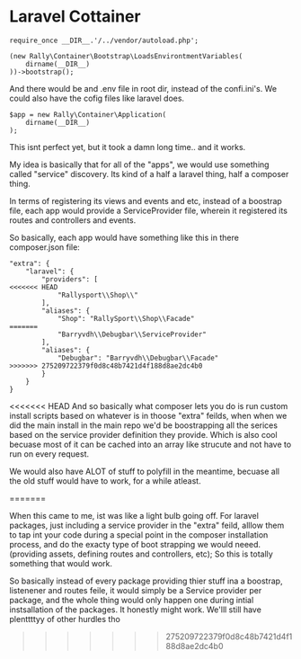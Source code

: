 # Laravel Cottainer
```
require_once __DIR__.'/../vendor/autoload.php';

(new Rally\Container\Bootstrap\LoadsEnvirontmentVariables(
    dirname(__DIR__)
))->bootstrap();
```

And there would be and .env file in root dir, instead of the confi.ini's. We could also have the cofig files like laravel does. 

```
$app = new Rally\Container\Application(
    dirname(__DIR__)
);
```

This isnt perfect yet, but it took a damn long time.. and it works. 

My idea is basically that for all of the "apps", we would use something called "service" discovery. Its kind of a half a laravel thing, half a composer thing.

In terms of registering its views and events and etc, instead of a boostrap file, each app would provide a ServiceProvider file, wherein it registered its routes and controllers and events. 

So basically, each app would have something like this in there composer.json file:
```
"extra": {
    "laravel": {
        "providers": [
<<<<<<< HEAD
            "Rallysport\\Shop\\"
        ],
        "aliases": {
            "Shop": "RallySport\\Shop\\Facade"
=======
            "Barryvdh\\Debugbar\\ServiceProvider"
        ],
        "aliases": {
            "Debugbar": "Barryvdh\\Debugbar\\Facade"
>>>>>>> 275209722379f0d8c48b7421d4f188d8ae2dc4b0
        }
    }
}
```
<<<<<<< HEAD
And so basically what composer lets you do is run custom install scripts based on whatever is in thoose "extra" feilds, when when we did the main install in the main repo we'd be boostrapping all the serices based on the service provider definition they provide. Which is also cool becuase most of it can be cached into an array like strucute and not have to run on every request. 

We would also have ALOT of stuff to polyfill in the meantime, becuase all the old stuff would have to work, for a while atleast. 


=======

When this came to me, ist was like a light bulb going off. For laravel packages, just including a service provider in the "extra" feild, alllow them to tap int your code during a special point in the composer installation process, and do the exacty type of boot strapping we would neeed. (providing assets, defining routes and controllers, etc); So this is totally something that would work.


So basically instead of every package providing thier stuff ina a boostrap, listenener and routes feile, it would simply be a Service provider per package, and the whole thing would only happen one during intial instsallation of the packages. It honestly might work. We'lll still have plenttttyy of other hurdles tho
>>>>>>> 275209722379f0d8c48b7421d4f188d8ae2dc4b0
